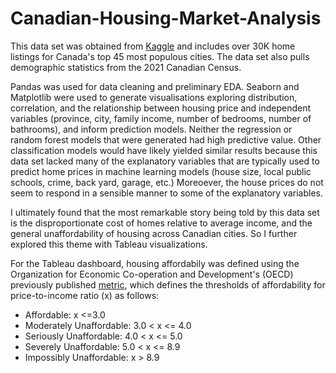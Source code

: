 # Canadian-Housing-Market-Analysis

This data set was obtained from [Kaggle](https://www.kaggle.com/datasets/jeremylarcher/canadian-house-prices-for-top-cities) and includes over 30K home listings for Canada's top 45 most populous cities. The data set also pulls demographic statistics from the 2021 Canadian Census.

Pandas was used for data cleaning and preliminary EDA. Seaborn and Matplotlib were used to generate visualisations exploring distribution, correlation, and the relationship between housing price and independent variables (province, city, family income, number of bedrooms, number of bathrooms), and inform prediction models. Neither the regression or random forest models that were generated had high predictive value. Other classification models would have likely yielded similar results because this data set lacked many of the explanatory variables that are typically used to predict home prices in machine learning models (house size, local public schools, crime, back yard, garage, etc.) Moreoever, the house prices do not seem to respond in a sensible manner to some of the explanatory variables.

I ultimately found that the most remarkable story being told by this data set is the disproportionate cost of homes relative to average income, and the general unaffordability of housing across Canadian cities. So I further explored this theme with Tableau visualizations.

For the Tableau dashboard, housing affordabily was defined using the Organization for Economic Co-operation and Development's (OECD) previously published [metric](https://www.oecd.org/en/topics/sub-issues/affordable-housing.html), which defines the thresholds of affordability for price-to-income ratio (x) as follows:
- Affordable: x <=3.0
- Moderately Unaffordable: 3.0 < x <= 4.0
- Seriously Unaffordable: 4.0 < x <= 5.0
- Severely Unaffordable: 5.0 < x <= 8.9
- Impossibly Unaffordable: x > 8.9
